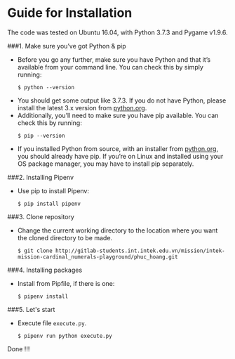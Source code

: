 # Guide for Installation
The code was tested on Ubuntu 16.04, with Python 3.7.3 and Pygame v1.9.6.

###1. Make sure you’ve got Python & pip
- Before you go any further, make sure you have Python and that it’s available from your command line. You can check this by simply running:
    ~~~
    $ python --version
    ~~~
- You should get some output like 3.7.3. If you do not have Python, please install the latest 3.x version from [python.org](https://python.org).
- Additionally, you’ll need to make sure you have pip available. You can check this by running:
    ~~~
    $ pip --version
    ~~~
- If you installed Python from source, with an installer from [python.org](https://python.org), you should already have pip. If you’re on Linux and installed using your OS package manager, you may have to install pip separately.

###2. Installing Pipenv
- Use pip to install Pipenv:
    ~~~
    $ pip install pipenv
    ~~~

###3. Clone repository
- Change the current working directory to the location where you want the cloned directory to be made.
    ~~~
    $ git clone http://gitlab-students.int.intek.edu.vn/mission/intek-mission-cardinal_numerals-playground/phuc_hoang.git
    ~~~

###4. Installing packages
- Install from Pipfile, if there is one:
    ~~~~
    $ pipenv install
    ~~~~ 
###5. Let's start
- Execute file `execute.py`.
    ~~~
    $ pipenv run python execute.py
Done !!!